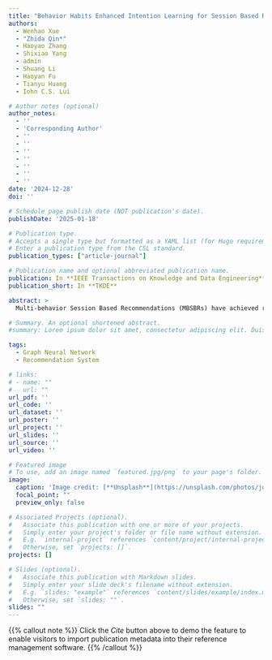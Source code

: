 ```yaml
---
title: "Behavior Habits Enhanced Intention Learning for Session Based Recommendation"
authors:
  - Wenhao Xue
  - "Zhida Qin*"
  - Haoyao Zhang
  - Shixiao Yang
  - admin
  - Shuang Li
  - Haoyan Fu
  - Tianyu Huang
  - Iohn C.S. Lui

# Author notes (optional)
author_notes:
  - ''
  - 'Corresponding Author'
  - ''
  - ''
  - ''
  - ''
  - ''
  - ''
  - ''
date: '2024-12-28'
doi: ''

# Schedule page publish date (NOT publication's date).
publishDate: '2025-01-18'

# Publication type.
# Accepts a single type but formatted as a YAML list (for Hugo requirements).
# Enter a publication type from the CSL standard.
publication_types: ["article-journal"]

# Publication name and optional abbreviated publication name.
publication: In **IEEE Transactions on Knowledge and Data Engineering**
publication_short: In **TKDE**

abstract: >
  Multi-behavior Session Based Recommendations (MBSBRs) have achieved remarkable results due to considering behavioral heterogeneity in sessions. Yet most existing works only consider binary or continuous behavior dependencies and aim to predict the next item under the target behavior, neglecting users' inherent behavior habits, resulting in learning inaccurate intentions. To tackle the above issues, we propose a novel Behavior Habits Enhanced Intention Learning framework for Session Based Recommendation (BHSBR) framework. Specifically, we focus on the next item recommendation and design a global item transition graph to learn the behavior-aware semantic relationships between items, in order to mine the underlying similarity between items beyond the session. In addition, we construct a hypergraph to extract the diverse behavior habits of users and break through the limitations of temporal relationships in the session. Compared to the existing works, our behavior habit learning method learns behavior dependencies at the user level, which could capture the user's more accurate long-term intentions and reduce the impact of noise behaviors. Extensive experiments on three datasets demonstrate that the performance of our proposed BHSBR is superior to SOTA. Further ablation experiments fully illustrate the effectiveness of our various modules.

# Summary. An optional shortened abstract.
#summary: Lorem ipsum dolor sit amet, consectetur adipiscing elit. Duis posuere tellus ac convallis placerat. Proin tincidunt magna sed ex sollicitudin condimentum.

tags:
  - Graph Neural Network
  - Recommendation System

# links:
# - name: ""
#   url: ""
url_pdf: ''
url_code: ''
url_dataset: ''
url_poster: ''
url_project: ''
url_slides: ''
url_source: ''
url_video: ''

# Featured image
# To use, add an image named `featured.jpg/png` to your page's folder. 
image:
  caption: 'Image credit: [**Unsplash**](https://unsplash.com/photos/jdD8gXaTZsc)'
  focal_point: ""
  preview_only: false

# Associated Projects (optional).
#   Associate this publication with one or more of your projects.
#   Simply enter your project's folder or file name without extension.
#   E.g. `internal-project` references `content/project/internal-project/index.md`.
#   Otherwise, set `projects: []`.
projects: []

# Slides (optional).
#   Associate this publication with Markdown slides.
#   Simply enter your slide deck's filename without extension.
#   E.g. `slides: "example"` references `content/slides/example/index.md`.
#   Otherwise, set `slides: ""`.
slides: ""
---
```


{{% callout note %}}
Click the *Cite* button above to demo the feature to enable visitors to import publication metadata into their reference management software.
{{% /callout %}}

